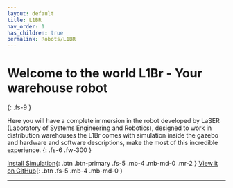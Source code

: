 ```yaml
---
layout: default
title: L1BR
nav_order: 1
has_children: true
permalink: Robots/L1BR
---
```


# Welcome to the world L1Br - Your warehouse robot
{: .fs-9 }

Here you will have a complete immersion in the robot developed by LaSER (Laboratory of Systems Engineering and Robotics), designed to work in distribution warehouses the L1Br comes with simulation inside the gazebo and hardware and software descriptions, make the most of this incredible experience.
{: .fs-6 .fw-300 }

[Install Simulation](https://laser-robotics.github.io/docs/Simulation/install_simulation/){: .btn .btn-primary .fs-5 .mb-4 .mb-md-0 .mr-2 } [View it on GitHub](https://github.com/LASER-Robotics/Warehouse_Gazebo){: .btn .fs-5 .mb-4 .mb-md-0 }

--- 
